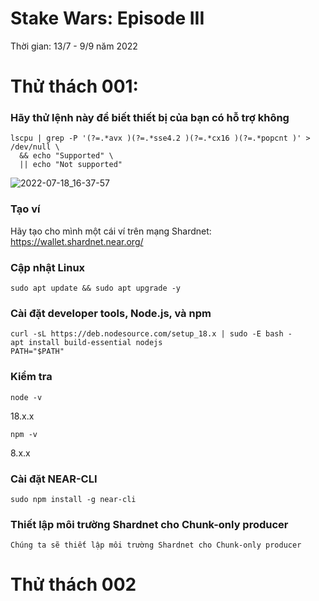 # Stake Wars: Episode III
Thời gian: 13/7 - 9/9 năm 2022
# Thử thách 001:
### Hãy thử lệnh này để biết thiết bị của bạn có hỗ trợ không
```
lscpu | grep -P '(?=.*avx )(?=.*sse4.2 )(?=.*cx16 )(?=.*popcnt )' > /dev/null \
  && echo "Supported" \
  || echo "Not supported"
  ```
  ![2022-07-18_16-37-57](https://user-images.githubusercontent.com/107829569/179731328-588a893c-fdbb-4cc2-bbb1-04f520e03d0d.png)
### Tạo ví
Hãy tạo cho mình một cái ví trên mạng Shardnet: https://wallet.shardnet.near.org/
### Cập nhật Linux
```
sudo apt update && sudo apt upgrade -y
```
### Cài đặt developer tools, Node.js, và npm
```
curl -sL https://deb.nodesource.com/setup_18.x | sudo -E bash -  
apt install build-essential nodejs
PATH="$PATH"
```
### Kiểm tra
```
node -v
```
18.x.x
```
npm -v
```
8.x.x
### Cài đặt NEAR-CLI
```
sudo npm install -g near-cli
```
### Thiết lập môi trường Shardnet cho Chunk-only producer
```
Chúng ta sẽ thiết lập môi trường Shardnet cho Chunk-only producer
```
# Thử thách 002
